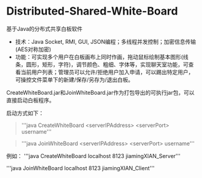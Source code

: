 # Distributed-Shared-White-Board
基于Java的分布式共享白板软件

* 技术：Java Socket, RMI, GUI, JSON编程；多线程并发控制；加密信息传输(AES对称加密)
* 功能：可实现多个用户在白板画布上同时作画，拖动鼠标绘制基本图形(线条，圆形，矩形，字符)，调节颜色、粗细、字体等，实现聊天室功能，可查看当前用户列表；管理员可以允许/拒绝用户加入申请，可以踢出特定用户，可操控文件菜单下的新建/保存/另存为/退出白板。


CreateWhiteBoard.jar和JoinWhiteBoard.jar作为打包导出的可执行jar包，可以直接启动白板程序。

启动方式如下：

> '''java CreateWhiteBoard \<serverIPAddress\> \<serverPort\> username'''

> '''java JoinWhiteBoard \<serverIPAddress\> \<serverPort\> username'''

例如：
'''java CreateWhiteBoard localhost 8123 jiamingXIAN_Server'''

'''java JoinWhiteBoard localhost 8123 jiamingXIAN_Client'''
